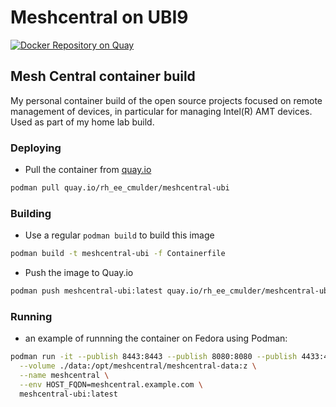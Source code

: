 # Meshcentral on UBI9

[![Docker Repository on Quay](https://quay.io/repository/rh_ee_cmulder/meshcentral-ubi/status "Docker Repository on Quay")](https://quay.io/repository/rh_ee_cmulder/meshcentral-ubi)

## Mesh Central container build

My personal container build of the open source projects focused on remote management of devices, in particular
for managing Intel(R) AMT devices. Used as part of my home lab build.

### Deploying

- Pull the container from [quay.io](https://quay.io) 

```bash
podman pull quay.io/rh_ee_cmulder/meshcentral-ubi
```

### Building

- Use a regular `podman build` to build this image

```bash
podman build -t meshcentral-ubi -f Containerfile
```

- Push the image to Quay.io

```bash
podman push meshcentral-ubi:latest quay.io/rh_ee_cmulder/meshcentral-ubi:latest
```


### Running 

- an example of runnning the container on Fedora using Podman: 

```bash
podman run -it --publish 8443:8443 --publish 8080:8080 --publish 4433:4433 \
  --volume ./data:/opt/meshcentral/meshcentral-data:z \
  --name meshcentral \
  --env HOST_FQDN=meshcentral.example.com \
  meshcentral-ubi:latest
```
